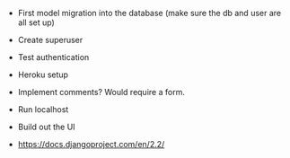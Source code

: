 - First model migration into the database (make sure the db and user are all set up)

- Create superuser

- Test authentication

- Heroku setup

- Implement comments? Would require a form.

- Run localhost

- Build out the UI

- https://docs.djangoproject.com/en/2.2/
